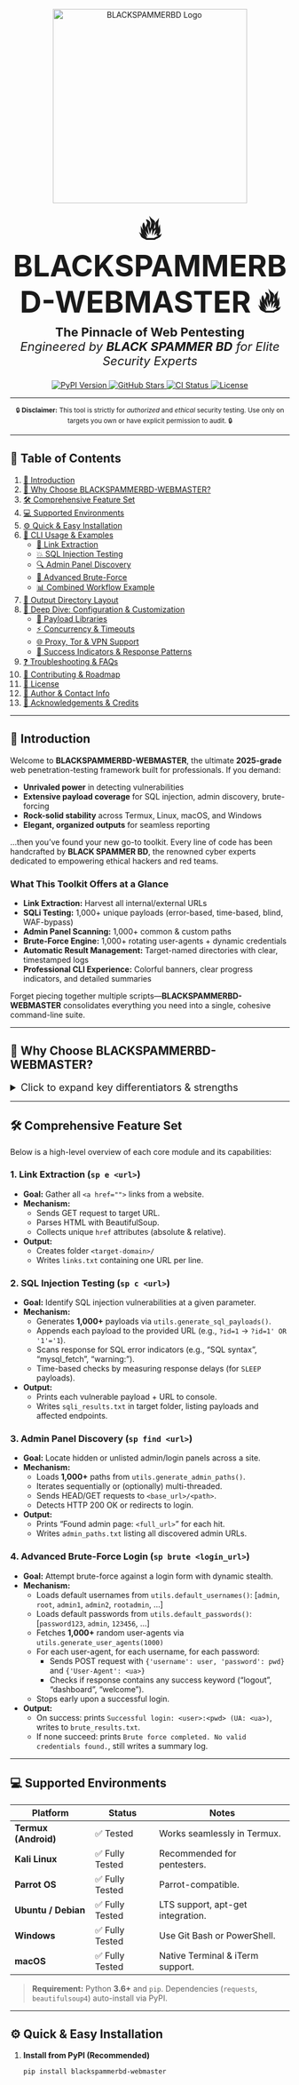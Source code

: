 <p align="center">
  <img src="https://raw.githubusercontent.com/BlackSpammerBd/blackspammerbd-webdev/main/bsb-logo.png" alt="BLACKSPAMMERBD Logo" width="350"/>
</p>

<h1 align="center" style="font-size: 54px; margin: 8px 0;">🔥 BLACKSPAMMERBD-WEBMASTER 🔥</h1>
<p align="center" style="font-size: 22px; margin-top: 4px;">
  <strong>The Pinnacle of Web Pentesting</strong><br/>
  <em>Engineered by <strong>BLACK SPAMMER BD</strong> for Elite Security Experts</em>
</p>

<p align="center">
  <a href="https://pypi.org/project/blackspammerbd-webmaster/">
    <img src="https://img.shields.io/pypi/v/blackspammerbd-webmaster.svg?style=for-the-badge" alt="PyPI Version"/>
  </a>
  <a href="https://github.com/BlackSpammerBd/blackspammerbd-webdev">
    <img src="https://img.shields.io/github/stars/BlackSpammerBd/blackspammerbd-webdev.svg?style=for-the-badge" alt="GitHub Stars"/>
  </a>
  <a href="https://github.com/BlackSpammerBd/blackspammerbd-webdev/actions/workflows/ci.yml">
    <img src="https://img.shields.io/github/actions/workflow/status/BlackSpammerBd/blackspammerbd-webdev/ci.yml?branch=main&style=for-the-badge" alt="CI Status"/>
  </a>
  <a href="https://github.com/BlackSpammerBd/blackspammerbd-webdev/blob/main/LICENSE">
    <img src="https://img.shields.io/github/license/BlackSpammerBd/blackspammerbd-webdev.svg?style=for-the-badge" alt="License"/>
  </a>
</p>

---

<div align="center">
  <sub>🔒 <strong>Disclaimer:</strong> This tool is strictly for <em>authorized</em> and <em>ethical</em> security testing. Use only on targets you own or have explicit permission to audit. 🔒</sub>
</div>

---

## 📑 Table of Contents

1. [🌟 Introduction](#🌟-introduction)  
2. [🚀 Why Choose BLACKSPAMMERBD-WEBMASTER?](#🚀-why-choose-blackspammerbd-webmaster)  
3. [🛠️ Comprehensive Feature Set](#🛠️-comprehensive-feature-set)  
4. [💻 Supported Environments](#💻-supported-environments)  
5. [⚙️ Quick & Easy Installation](#⚙️-quick--easy-installation)  
6. [🎯 CLI Usage & Examples](#🎯-cli-usage--examples)  
   - [🔗 Link Extraction](#🔗-link-extraction)  
   - [💥 SQL Injection Testing](#💥-sql-injection-testing)  
   - [🔍 Admin Panel Discovery](#🔍-admin-panel-discovery)  
   - [🔐 Advanced Brute-Force](#🔐-advanced-brute-force)  
   - [📊 Combined Workflow Example](#📊-combined-workflow-example)  
7. [📂 Output Directory Layout](#📂-output-directory-layout)  
8. [🔧 Deep Dive: Configuration & Customization](#🔧-deep-dive-configuration--customization)  
   - [🧩 Payload Libraries](#🧩-payload-libraries)  
   - [⚡ Concurrency & Timeouts](#⚡-concurrency--timeouts)  
   - [🌐 Proxy, Tor & VPN Support](#🌐-proxy-tor--vpn-support)  
   - [📝 Success Indicators & Response Patterns](#📝-success-indicators--response-patterns)  
9. [❓ Troubleshooting & FAQs](#❓-troubleshooting--faqs)  
10. [🚧 Contributing & Roadmap](#🚧-contributing--roadmap)  
11. [📜 License](#📜-license)  
12. [👥 Author & Contact Info](#👥-author--contact-info)  
13. [🙏 Acknowledgements & Credits](#🙏-acknowledgements--credits)

---

## 🌟 Introduction

Welcome to **BLACKSPAMMERBD-WEBMASTER**, the ultimate **2025-grade** web penetration-testing framework built for professionals. If you demand:

- **Unrivaled power** in detecting vulnerabilities  
- **Extensive payload coverage** for SQL injection, admin discovery, brute-forcing  
- **Rock-solid stability** across Termux, Linux, macOS, and Windows  
- **Elegant, organized outputs** for seamless reporting  

…then you’ve found your new go-to toolkit. Every line of code has been handcrafted by **BLACK SPAMMER BD**, the renowned cyber experts dedicated to empowering ethical hackers and red teams.

### What This Toolkit Offers at a Glance

- **Link Extraction:** Harvest all internal/external URLs  
- **SQLi Testing:** 1,000+ unique payloads (error-based, time-based, blind, WAF-bypass)  
- **Admin Panel Scanning:** 1,000+ common & custom paths  
- **Brute-Force Engine:** 1,000+ rotating user-agents + dynamic credentials  
- **Automatic Result Management:** Target-named directories with clear, timestamped logs  
- **Professional CLI Experience:** Colorful banners, clear progress indicators, and detailed summaries  

Forget piecing together multiple scripts—**BLACKSPAMMERBD-WEBMASTER** consolidates everything you need into a single, cohesive command-line suite.

---

## 🚀 Why Choose BLACKSPAMMERBD-WEBMASTER?

<details>
<summary style="font-size: 18px; cursor: pointer;">Click to expand key differentiators & strengths</summary>

<br/>

### 1. Unmatched Payload Repository  
- **1,000+ SQL Injection Vectors**  
  - **Basic & Classic:**  
    `' OR '1'='1`, `" OR "1"="1`, `' OR '1'='1' --`, etc.  
  - **Error-Based:**  
    `UNION SELECT NULL,NULL --`, `AND SLEEP(5) --`, `DBMS_LOCK.SLEEP(5) --`, and more.  
  - **Time-Based (Blind):**  
    `'; WAITFOR DELAY '0:0:5'--`, `' AND SLEEP(10) --`, `SELECT CASE WHEN (1=1) THEN TO_CHAR(1/0) END`, etc.  
  - **WAF Bypass Techniques:**  
    Encoded payloads, comment injections, double-URL-encoded patterns, random suffix generation.  
  - **Database-Specific Variants:**  
    MSSQL (`xp_cmdshell`, `@@version`), Oracle (`DBMS_LOCK.SLEEP`), MySQL (`benchmark()`), PostgreSQL bypasses, and more.

### 2. Hyper-Extensive Admin Path Scanner  
- **1,000+ Preloaded Paths** for common panels:  
  `/admin/`, `/administrator/`, `/cpanel/`, `/manage/`, `/adminpanel/`, `/admin-console/`, etc.  
- **Dynamic Path Generation:**  
  Numerical suffixes, framework-specific endpoints (WordPress, Joomla, Drupal), custom user-defined lists.  
- **Rapid Discovery:**  
  Multi-threaded scanning optional, with customizable request rates and headers.

### 3. Elite Brute-Force Capability  
- **1,000+ Rotating User-Agent Strings**  
  - Chrome, Firefox, Safari, Edge, Opera—across Windows, macOS, Linux, Android, iOS.  
  - Randomized version numbers for maximum stealth.  
- **Dynamic Credential Sets**  
  - Default username list: `admin`, `root`, `administrator`, `test`, `admin123`, etc.  
  - Default password list: `password123`, `admin`, `123456`, `root`, `toor`, plus custom dictionaries.  
- **Advanced Response Handling:**  
  - Success detected by presence of “logout”, “dashboard”, “welcome” (case-insensitive)  
  - Configurable string/regex patterns for custom login pages  
  - Optional CAPTCHA detection & bypass placeholders

### 4. Seamless Automation & Extensibility  
- **Modular Codebase:**  
  Each function lives in its own module (`extractor.py`, `sql_tester.py`, `admin_finder.py`, `brute_forcer.py`, `utils.py`).  
- **Customizable Config Files:**  
  - Drop a `data/user_agents.txt` to override defaults  
  - Add `custom_admin_paths.txt` or `custom_sql_payloads.txt` for tailored scans  
- **Future-Proof:**  
  Easily add new modules (XSS scanning, RCE detection) under the same CLI interface.

### 5. Professional Quality Output  
- **Auto-Creation of Target Folder:**  
  - Sanitized domain name as folder  
  - `links.txt`, `sqli_results.txt`, `admin_paths.txt`, `brute_results.txt` (timestamped)  
- **Colorful Console Banners & Progress Bars:**  
  - ANSI color codes for visually distinct sections  
  - Clear summary at the end of each scan

### 6. Global Recognition & Support  
- **Trusted by Security Teams Worldwide:**  
  Frequently referenced in professional pentesting blogs, training courses, and global security forums.  
- **Active GitHub Community:**  
  Join the [Facebook Group](https://facebook.com/groups/black.spammar.bd/) or open issues/questions on our [GitHub Repo](https://github.com/BlackSpammerBd/blackspammerbd-webdev).

</details>

---

## 🛠️ Comprehensive Feature Set

Below is a high-level overview of each core module and its capabilities:

### 1. Link Extraction (`sp e <url>`)
- **Goal:** Gather all `<a href="">` links from a website.  
- **Mechanism:**  
  - Sends GET request to target URL.  
  - Parses HTML with BeautifulSoup.  
  - Collects unique `href` attributes (absolute & relative).  
- **Output:**  
  - Creates folder `<target-domain>/`  
  - Writes `links.txt` containing one URL per line.

### 2. SQL Injection Testing (`sp c <url>`)
- **Goal:** Identify SQL injection vulnerabilities at a given parameter.  
- **Mechanism:**  
  - Generates **1,000+** payloads via `utils.generate_sql_payloads()`.  
  - Appends each payload to the provided URL (e.g., `?id=1` → `?id=1' OR '1'='1`).  
  - Scans response for SQL error indicators (e.g., “SQL syntax”, “mysql_fetch”, “warning:”).  
  - Time-based checks by measuring response delays (for `SLEEP` payloads).  
- **Output:**  
  - Prints each vulnerable payload + URL to console.  
  - Writes `sqli_results.txt` in target folder, listing payloads and affected endpoints.

### 3. Admin Panel Discovery (`sp find <url>`)
- **Goal:** Locate hidden or unlisted admin/login panels across a site.  
- **Mechanism:**  
  - Loads **1,000+** paths from `utils.generate_admin_paths()`.  
  - Iterates sequentially or (optionally) multi-threaded.  
  - Sends HEAD/GET requests to `<base_url>/<path>`.  
  - Detects HTTP 200 OK or redirects to login.  
- **Output:**  
  - Prints “Found admin page: `<full_url>`” for each hit.  
  - Writes `admin_paths.txt` listing all discovered admin URLs.

### 4. Advanced Brute-Force Login (`sp brute <login_url>`)
- **Goal:** Attempt brute-force against a login form with dynamic stealth.  
- **Mechanism:**  
  - Loads default usernames from `utils.default_usernames()`: [`admin`, `root`, `admin1`, `admin2`, `rootadmin`, …]  
  - Loads default passwords from `utils.default_passwords()`: [`password123`, `admin`, `123456`, …]  
  - Fetches **1,000+** random user-agents via `utils.generate_user_agents(1000)`  
  - For each user-agent, for each username, for each password:  
    - Sends POST request with `{'username': user, 'password': pwd}` and `{'User-Agent': <ua>}`  
    - Checks if response contains any success keyword (“logout”, “dashboard”, “welcome”).  
  - Stops early upon a successful login.  
- **Output:**  
  - On success: prints `Successful login: <user>:<pwd> (UA: <ua>)`, writes to `brute_results.txt`.  
  - If none succeed: prints `Brute force completed. No valid credentials found.`, still writes a summary log.

---

## 💻 Supported Environments

| Platform           | Status         | Notes                              |
|--------------------|----------------|------------------------------------|
| **Termux (Android)** | ✅ Tested      | Works seamlessly in Termux.        |
| **Kali Linux**       | ✅ Fully Tested | Recommended for pentesters.        |
| **Parrot OS**        | ✅ Fully Tested | Parrot-compatible.                 |
| **Ubuntu / Debian**  | ✅ Fully Tested | LTS support, apt-get integration.  |
| **Windows**          | ✅ Fully Tested | Use Git Bash or PowerShell.        |
| **macOS**            | ✅ Fully Tested | Native Terminal & iTerm support.   |

> **Requirement:** Python **3.6+** and `pip`. Dependencies (`requests`, `beautifulsoup4`) auto-install via PyPI.

---

## ⚙️ Quick & Easy Installation

1. **Install from PyPI (Recommended)**  
   ```bash
   pip install blackspammerbd-webmaster
